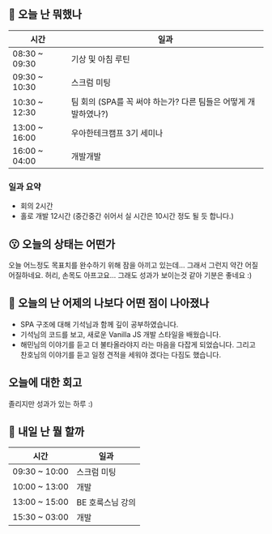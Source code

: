 ## :date:  오늘 난 뭐했나

| 시간 | 일과 |
| --- | --- |
| 08:30 ~ 09:30 | 기상 및 아침 루틴 |
| 09:30 ~ 10:30 | 스크럼 미팅 |
| 10:30 ~ 12:30 | 팀 회의 (SPA를 꼭 써야 하는가? 다른 팀들은 어떻게 개발하였나?) |
| 13:00 ~ 16:00 | 우아한테크캠프 3기 세미나 |
| 16:00 ~ 04:00 | 개발개발 |

### 일과 요약
* 회의 2시간
* 홀로 개발 12시간 (중간중간 쉬어서 실 시간은 10시간 정도 될 듯 합니다.)

## 😗 오늘의 상태는 어떤가
오늘 어느정도 목표치를 완수하기 위해 잠을 아끼고 있는데... 그래서 그런지 약간 어질어질하네요. 허리, 손목도 아프고요... 그래도 성과가 보이는것 같아 기분은 좋네요 :)

## 🧐 오늘의 난 어제의 나보다 어떤 점이 나아졌나
* SPA 구조에 대해 기석님과 함께 깊이 공부하였습니다.
* 기석님의 코드를 보고, 새로운 Vanilla JS 개발 스타일을 배웠습니다.
* 해민님의 이야기를 듣고 더 불타올라야지 라는 마음을 다잡게 되었습니다. 그리고 찬호님의 이야기를 듣고 일정 견적을 세워야 겠다는 다짐도 했습니다.

## 오늘에 대한 회고
졸리지만 성과가 있는 하루 :)

## :eyes:  내일 난 뭘 할까

| 시간 | 일과 |
| --- | --- |
| 09:30 ~ 10:00 | 스크럼 미팅 |
| 10:00 ~ 13:00 | 개발 |
| 13:00 ~ 15:00 | BE 호룩스님 강의 |
| 15:30 ~ 03:00 | 개발 |